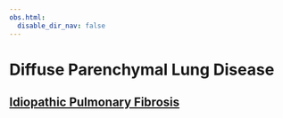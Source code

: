 ```yaml
---
obs.html:
  disable_dir_nav: false
---
```

   
# Diffuse Parenchymal Lung Disease   
   
## [Idiopathic Pulmonary Fibrosis](../../Pulmonary%20Medicine/Diffuse%20Parenchymal%20Lung%20Disease/Idiopathic%20Pulmonary%20Fibrosis.md)